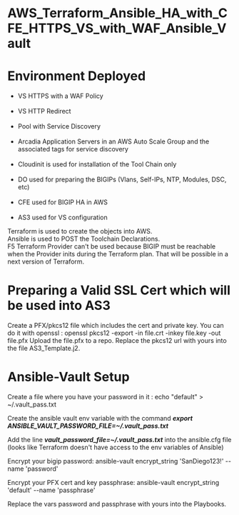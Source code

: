 # AWS_Terraform_Ansible_HA_with_CFE_HTTPS_VS_with_WAF_Ansible_Vault

<H1>Environment Deployed</H1>
<ul>
  <li>VS HTTPS with a WAF Policy</li><BR>
  <li>VS HTTP Redirect</li><BR>
  <li>Pool with Service Discovery</li><BR>
  <li>Arcadia Application Servers in an AWS Auto Scale Group and the associated tags for service discovery</li><BR>
  <li>Cloudinit is used for installation of the Tool Chain only</li><BR>
  <li>DO used for preparing the BIGIPs (Vlans, Self-IPs, NTP, Modules, DSC, etc)</li><BR>
  <li>CFE used for BIGIP HA in AWS</li><BR>
  <li>AS3 used for VS configuration</li>
</ul>

Terraform is used to create the objects into AWS.<BR>
Ansible is used to POST the Toolchain Declarations.<BR>
F5 Terraform Provider can't be used because BIGIP must be reachable when the Provider inits during the Terraform plan. That will be possible in a next version of Terraform.

<H1>Preparing a Valid SSL Cert which will be used into AS3</H1>
Create a PFX/pkcs12 file which includes the cert and private key.
You can do it with openssl : openssl pkcs12 -export -in file.crt -inkey file.key -out file.pfx 
Upload the file.pfx to a repo. 
Replace the pkcs12 url with yours into the file AS3_Template.j2.


<H1>Ansible-Vault Setup</H1>

Create a file where you have your password in it : echo "default" > ~/.vault_pass.txt

Create the ansible vault env variable with the command <b><i>export ANSIBLE_VAULT_PASSWORD_FILE=~/.vault_pass.txt</i></b><BR>

Add the line <b><i>vault_password_file=~/.vault_pass.txt</i></b> into the ansible.cfg file (looks like Terraform doesn't have access to the env variables of Ansible)

Encrypt your bigip password: ansible-vault encrypt_string 'SanDiego123!' --name 'password'

Encrypt your PFX cert and key passphrase: ansible-vault encrypt_string 'default' --name 'passphrase'

Replace the vars password and passphrase with yours into the Playbooks.

